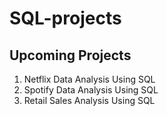 # SQL-projects

## Upcoming Projects

1. Netflix Data Analysis Using SQL
2. Spotify Data Analysis Using SQL
3. Retail Sales Analysis Using SQL
